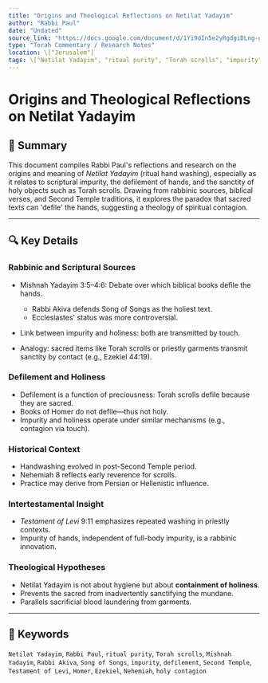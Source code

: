 ```yaml
---
title: "Origins and Theological Reflections on Netilat Yadayim"
author: "Rabbi Paul"
date: "Undated"
source_link: "https://docs.google.com/document/d/1Yi9dIn5e2yRgdgiDLng-gAP-3G3ns1ZV/edit?usp=share_link&ouid=116172739222740275984&rtpof=true&sd=true"
type: "Torah Commentary / Research Notes"
location: \["Jerusalem"]
tags: \["Netilat Yadayim", "ritual purity", "Torah scrolls", "impurity", "Song of Songs", "rabbinic tradition"]
---
```


# Origins and Theological Reflections on Netilat Yadayim

## 📝 Summary

This document compiles Rabbi Paul's reflections and research on the origins and meaning of *Netilat Yadayim* (ritual hand washing), especially as it relates to scriptural impurity, the defilement of hands, and the sanctity of holy objects such as Torah scrolls. Drawing from rabbinic sources, biblical verses, and Second Temple traditions, it explores the paradox that sacred texts can 'defile' the hands, suggesting a theology of spiritual contagion.

---

## 🔍 Key Details

### Rabbinic and Scriptural Sources

* Mishnah Yadayim 3:5–4:6: Debate over which biblical books defile the hands.

  * Rabbi Akiva defends Song of Songs as the holiest text.
  * Ecclesiastes' status was more controversial.
* Link between impurity and holiness: both are transmitted by touch.
* Analogy: sacred items like Torah scrolls or priestly garments transmit sanctity by contact (e.g., Ezekiel 44:19).

### Defilement and Holiness

* Defilement is a function of preciousness: Torah scrolls defile because they are sacred.
* Books of Homer do not defile—thus not holy.
* Impurity and holiness operate under similar mechanisms (e.g., contagion via touch).

### Historical Context

* Handwashing evolved in post-Second Temple period.
* Nehemiah 8 reflects early reverence for scrolls.
* Practice may derive from Persian or Hellenistic influence.

### Intertestamental Insight

* *Testament of Levi* 9:11 emphasizes repeated washing in priestly contexts.
* Impurity of hands, independent of full-body impurity, is a rabbinic innovation.

### Theological Hypotheses

* Netilat Yadayim is not about hygiene but about **containment of holiness**.
* Prevents the sacred from inadvertently sanctifying the mundane.
* Parallels sacrificial blood laundering from garments.

---

## 🧠 Keywords

`Netilat Yadayim`, `Rabbi Paul`, `ritual purity`, `Torah scrolls`, `Mishnah Yadayim`, `Rabbi Akiva`, `Song of Songs`, `impurity`, `defilement`, `Second Temple`, `Testament of Levi`, `Homer`, `Ezekiel`, `Nehemiah`, `holy contagion`
